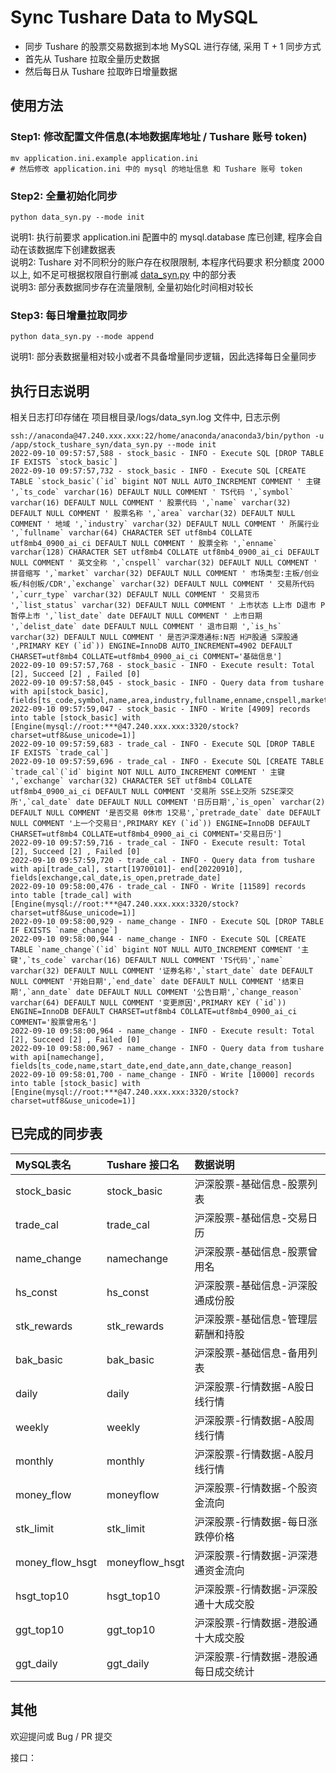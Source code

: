 # Sync Tushare Data to MySQL 
- 同步 Tushare 的股票交易数据到本地 MySQL 进行存储, 采用 T + 1 同步方式
- 首先从 Tushare 拉取全量历史数据
- 然后每日从 Tushare 拉取昨日增量数据

## 使用方法

### Step1: 修改配置文件信息(本地数据库地址 / Tushare 账号 token)
```shell
mv application.ini.example application.ini
# 然后修改 application.ini 中的 mysql 的地址信息 和 Tushare 账号 token
```

### Step2: 全量初始化同步
```shell
python data_syn.py --mode init
```
说明1: 执行前要求 application.ini 配置中的 mysql.database 库已创建, 程序会自动在该数据库下创建数据表   
说明2: Tushare 对不同积分的账户存在权限限制, 本程序代码要求 积分额度 2000 以上, 如不足可根据权限自行删减 [data_syn.py](data_syn.py) 中的部分表   
说明3: 部分表数据同步存在流量限制, 全量初始化时间相对较长   

### Step3: 每日增量拉取同步
```shell
python data_syn.py --mode append
```
说明1: 部分表数据量相对较小或者不具备增量同步逻辑，因此选择每日全量同步

## 执行日志说明
相关日志打印存储在 项目根目录/logs/data_syn.log 文件中, 日志示例
```shell
ssh://anaconda@47.240.xxx.xxx:22/home/anaconda/anaconda3/bin/python -u /app/stock_tushare_syn/data_syn.py --mode init
2022-09-10 09:57:57,588 - stock_basic - INFO - Execute SQL [DROP TABLE IF EXISTS `stock_basic`]
2022-09-10 09:57:57,732 - stock_basic - INFO - Execute SQL [CREATE TABLE `stock_basic`(`id` bigint NOT NULL AUTO_INCREMENT COMMENT ' 主键 ',`ts_code` varchar(16) DEFAULT NULL COMMENT ' TS代码 ',`symbol` varchar(16) DEFAULT NULL COMMENT ' 股票代码 ',`name` varchar(32) DEFAULT NULL COMMENT ' 股票名称 ',`area` varchar(32) DEFAULT NULL COMMENT ' 地域 ',`industry` varchar(32) DEFAULT NULL COMMENT ' 所属行业 ',`fullname` varchar(64) CHARACTER SET utf8mb4 COLLATE utf8mb4_0900_ai_ci DEFAULT NULL COMMENT ' 股票全称 ',`enname` varchar(128) CHARACTER SET utf8mb4 COLLATE utf8mb4_0900_ai_ci DEFAULT NULL COMMENT ' 英文全称 ',`cnspell` varchar(32) DEFAULT NULL COMMENT ' 拼音缩写 ',`market` varchar(32) DEFAULT NULL COMMENT ' 市场类型:主板/创业板/科创板/CDR',`exchange` varchar(32) DEFAULT NULL COMMENT ' 交易所代码 ',`curr_type` varchar(32) DEFAULT NULL COMMENT ' 交易货币 ',`list_status` varchar(32) DEFAULT NULL COMMENT ' 上市状态 L上市 D退市 P暂停上市 ',`list_date` date DEFAULT NULL COMMENT ' 上市日期 ',`delist_date` date DEFAULT NULL COMMENT ' 退市日期 ',`is_hs` varchar(32) DEFAULT NULL COMMENT ' 是否沪深港通标:N否 H沪股通 S深股通 ',PRIMARY KEY (`id`)) ENGINE=InnoDB AUTO_INCREMENT=4902 DEFAULT CHARSET=utf8mb4 COLLATE=utf8mb4_0900_ai_ci COMMENT='基础信息']
2022-09-10 09:57:57,768 - stock_basic - INFO - Execute result: Total [2], Succeed [2] , Failed [0] 
2022-09-10 09:57:58,045 - stock_basic - INFO - Query data from tushare with api[stock_basic], fields[ts_code,symbol,name,area,industry,fullname,enname,cnspell,market,exchange,curr_type,list_status,list_date,delist_date,is_hs]
2022-09-10 09:57:59,047 - stock_basic - INFO - Write [4909] records into table [stock_basic] with [Engine(mysql://root:***@47.240.xxx.xxx:3320/stock?charset=utf8&use_unicode=1)]
2022-09-10 09:57:59,683 - trade_cal - INFO - Execute SQL [DROP TABLE IF EXISTS `trade_cal`]
2022-09-10 09:57:59,696 - trade_cal - INFO - Execute SQL [CREATE TABLE `trade_cal`(`id` bigint NOT NULL AUTO_INCREMENT COMMENT ' 主键 ',`exchange` varchar(32) CHARACTER SET utf8mb4 COLLATE utf8mb4_0900_ai_ci DEFAULT NULL COMMENT '交易所 SSE上交所 SZSE深交所',`cal_date` date DEFAULT NULL COMMENT '日历日期',`is_open` varchar(2) DEFAULT NULL COMMENT '是否交易 0休市 1交易',`pretrade_date` date DEFAULT NULL COMMENT '上一个交易日',PRIMARY KEY (`id`)) ENGINE=InnoDB DEFAULT CHARSET=utf8mb4 COLLATE=utf8mb4_0900_ai_ci COMMENT='交易日历']
2022-09-10 09:57:59,716 - trade_cal - INFO - Execute result: Total [2], Succeed [2] , Failed [0] 
2022-09-10 09:57:59,720 - trade_cal - INFO - Query data from tushare with api[trade_cal], start[19700101]- end[20220910], fields[exchange,cal_date,is_open,pretrade_date]
2022-09-10 09:58:00,476 - trade_cal - INFO - Write [11589] records into table [trade_cal] with [Engine(mysql://root:***@47.240.xxx.xxx:3320/stock?charset=utf8&use_unicode=1)]
2022-09-10 09:58:00,929 - name_change - INFO - Execute SQL [DROP TABLE IF EXISTS `name_change`]
2022-09-10 09:58:00,944 - name_change - INFO - Execute SQL [CREATE TABLE `name_change`(`id` bigint NOT NULL AUTO_INCREMENT COMMENT '主键',`ts_code` varchar(16) DEFAULT NULL COMMENT 'TS代码',`name` varchar(32) DEFAULT NULL COMMENT '证券名称',`start_date` date DEFAULT NULL COMMENT '开始日期',`end_date` date DEFAULT NULL COMMENT '结束日期',`ann_date` date DEFAULT NULL COMMENT '公告日期',`change_reason` varchar(64) DEFAULT NULL COMMENT '变更原因',PRIMARY KEY (`id`)) ENGINE=InnoDB DEFAULT CHARSET=utf8mb4 COLLATE=utf8mb4_0900_ai_ci COMMENT='股票曾用名']
2022-09-10 09:58:00,964 - name_change - INFO - Execute result: Total [2], Succeed [2] , Failed [0] 
2022-09-10 09:58:00,967 - name_change - INFO - Query data from tushare with api[namechange], fields[ts_code,name,start_date,end_date,ann_date,change_reason]
2022-09-10 09:58:01,700 - name_change - INFO - Write [10000] records into table [stock_basic] with [Engine(mysql://root:***@47.240.xxx.xxx:3320/stock?charset=utf8&use_unicode=1)]
```



## 已完成的同步表

| MySQL表名         | Tushare  接口名   | 数据说明                |  
|:----------------|:---------------|:--------------------|  
| stock_basic     | stock_basic    | 沪深股票-基础信息-股票列表      |  
| trade_cal       | trade_cal      | 沪深股票-基础信息-交易日历      |  
| name_change     | namechange     | 沪深股票-基础信息-股票曾用名     |  
| hs_const        | hs_const       | 沪深股票-基础信息-沪深股通成份股   |
| stk_rewards     | stk_rewards    | 沪深股票-基础信息-管理层薪酬和持股  |  
| bak_basic       | bak_basic      | 沪深股票-基础信息-备用列表      |  
| daily           | daily          | 沪深股票-行情数据-A股日线行情    |  
| weekly          | weekly         | 沪深股票-行情数据-A股周线行情    |  
| monthly         | monthly        | 沪深股票-行情数据-A股月线行情    |  
| money_flow      | moneyflow      | 沪深股票-行情数据-个股资金流向    |  
| stk_limit       | stk_limit      | 沪深股票-行情数据-每日涨跌停价格   |  
| money_flow_hsgt | moneyflow_hsgt | 沪深股票-行情数据-沪深港通资金流向  |  
| hsgt_top10      | hsgt_top10     | 沪深股票-行情数据-沪深股通十大成交股 |  
| ggt_top10       | ggt_top10      | 沪深股票-行情数据-港股通十大成交股 |
| ggt_daily       | ggt_daily      | 沪深股票-行情数据-港股通每日成交统计 |  



## 其他
欢迎提问或 Bug / PR 提交




接口：


